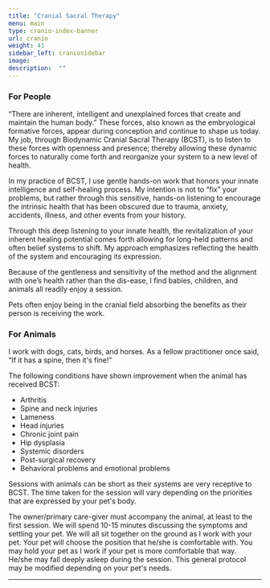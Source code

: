 ```yaml
---
title: "Cranial Sacral Therapy"
menu: main
type: cranio-index-banner
url: cranio
weight: 41
sidebar_left: craniosidebar
image: 
description:  ""
---
```

### For People

“There are inherent, intelligent and unexplained forces that create and maintain the human body.” These forces, also known as the embryological formative forces, appear during conception and continue to shape us today. My job, through Biodynamic Cranial Sacral Therapy (BCST), is to listen to these forces with openness and presence; thereby allowing these dynamic forces to naturally come forth and reorganize your system to a new level of health.

In my practice of BCST, I use gentle hands-on work that honors your innate intelligence and self-healing process. My intention is not to “fix” your problems, but rather through this sensitive, hands-on listening to encourage the intrinsic health that has been obscured due to trauma, anxiety, accidents, illness, and other events from your history.

Through this deep listening to your innate health, the revitalization of your inherent healing potential comes forth allowing for long-held patterns and often belief systems to shift. My approach emphasizes reflecting the health of the system and encouraging its expression.

Because of the gentleness and sensitivity of the method and the alignment with one’s health rather than the dis-ease, I find babies, children, and animals all readily enjoy a session.

Pets often enjoy being in the cranial field absorbing the benefits as their person is receiving the work.

### For Animals

I work with dogs, cats, birds, and horses. As a fellow practitioner once said, “If it has a spine, then it's fine!”

The following conditions have shown improvement when the animal has received BCST:

- Arthritis
- Spine and neck injuries
- Lameness
- Head injuries
- Chronic joint pain
- Hip dysplasia
- Systemic disorders
- Post-surgical recovery
- Behavioral problems and emotional problems

Sessions with animals can be short as their systems are very receptive to BCST. The time taken for the session will vary depending on the priorities that are expressed by your pet's body.

The owner/primary care-giver must accompany the animal, at least to the first session. We will spend 10-15 minutes discussing the symptoms and settling your pet. We will all sit together on the ground as I work with your pet. Your pet will choose the position that he/she is comfortable with. You may hold your pet as I work if your pet is more comfortable that way. He/she may fall deeply asleep during the session. This general protocol may be modified depending on your pet's needs.

---